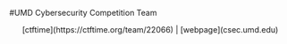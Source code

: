 #UMD Cybersecurity Competition Team

<p align="center"
>[ctftime](https://ctftime.org/team/22066)   |   [webpage](csec.umd.edu)</p>